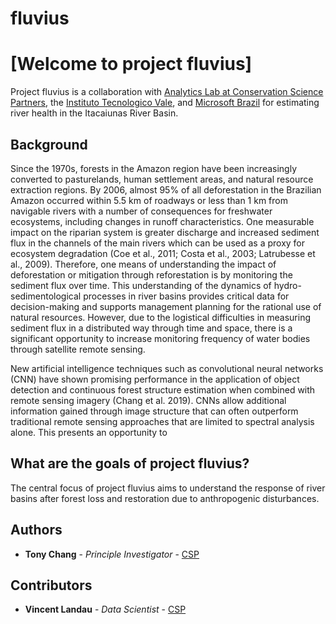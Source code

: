 # fluvius
# [Welcome to project fluvius]

Project fluvius is a collaboration with [Analytics Lab at Conservation Science Partners](https://analytics-lab.org/), the [Instituto Tecnologico Vale](www.itv.org), and [Microsoft Brazil](https://www.microsoft.com/en-us/ai/ai-for-earth) for estimating river health in the Itacaiunas River Basin.

## Background 
Since the 1970s, forests in the Amazon region have been increasingly converted to pasturelands, human settlement areas, and natural resource extraction regions. By 2006, almost 95% of all deforestation in the Brazilian Amazon occurred within 5.5 km of roadways or less than 1 km from navigable rivers with a number of consequences for freshwater ecosystems, including changes in runoff characteristics. One measurable impact on the riparian system is greater discharge and increased sediment flux in the channels of the main rivers which can be used as a proxy for ecosystem degradation (Coe et al., 2011; Costa et al., 2003; Latrubesse et al., 2009). Therefore, one means of understanding the impact of deforestation or mitigation through reforestation is by monitoring the sediment flux over time. This understanding of the dynamics of hydro-sedimentological processes in river basins provides critical data for decision-making and supports management planning for the rational use of natural resources. However, due to the logistical difficulties in measuring sediment flux in a distributed way through time and space, there is a significant opportunity to increase monitoring frequency of water bodies through satellite remote sensing. 

New artificial intelligence techniques such as convolutional neural networks (CNN) have shown promising performance in the application of object detection and continuous forest structure estimation when combined with remote sensing imagery (Chang et al. 2019). CNNs allow additional information gained through image structure that can often outperform traditional remote sensing approaches that are limited to spectral analysis alone. This presents an opportunity to 

## What are the goals of project fluvius?

The central focus of project fluvius aims to understand the response of river basins after forest loss and restoration due to anthropogenic disturbances. 


## Authors

* **Tony Chang** - *Principle Investigator* - [CSP](http://www.csp-inc.org/about-us/core-science-staff/chang-tony/)

## Contributors

* **Vincent Landau** - *Data Scientist* - [CSP](http://www.csp-inc.org/about-us/core-science-staff/landau-vincent/)



